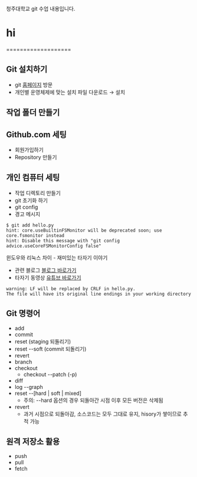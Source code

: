청주대학교 git 수업 내용입니다.
# hi
===================

## Git 설치하기
- git [홈페이지](https://git-scm.com/) 방문
- 개인별 운영체제에 맞는 설치 파일 다운로드 $\to$ 설치


## 작업 폴더 만들기


## Github.com 세팅
- 회원가입하기
- Repository 만들기


## 개인 컴퓨터 세팅
- 작업 디렉토리 만들기
- git 초기화 하기
- git config
- 경고 메시지

```{code}
$ git add hello.py
hint: core.useBuiltinFSMonitor will be deprecated soon; use core.fsmonitor instead
hint: Disable this message with "git config advice.useCoreFSMonitorConfig false"
```

윈도우와 리눅스 차이 - 재미있는 타자기 이야기
- 관련 블로그 [블로그 바로가기](https://velog.io/@jakeseo_me/LF%EC%99%80-CRLF%EC%9D%98-%EC%B0%A8%EC%9D%B4-Feat.-Prettier)
- 타자기 동영상 [유튜브 바로가기](https://youtu.be/FkUXn5bOwzk)


```{code}
warning: LF will be replaced by CRLF in hello.py.
The file will have its original line endings in your working directory
```

## Git 명령어
- add
- commit
- reset (staging 되돌리기)
- reset --soft (commit 되돌리기)
- revert
- branch
- checkout
  - checkout --patch (-p)
- diff
- log --graph
- reset --[hard | soft | mixed]
  - 주의: --hard 옵션의 경우 되돌아간 시점 이후 모든 버전은 삭제됨
- revert
  - 과거 시점으로 되돌아감, 소스코드는 모두 그대로 유지, hisory가 쌓이므로 추적 가능


## 원격 저장소 활용
- push
- pull
- fetch
